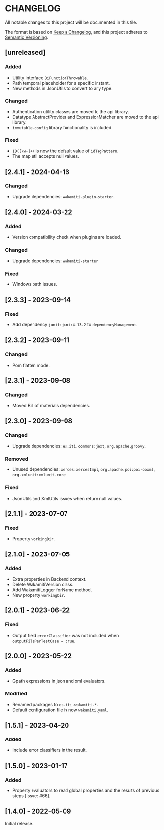 # CHANGELOG

All notable changes to this project will be documented in this file.

The format is based on [Keep a Changelog](https://keepachangelog.com/en/1.0.0/),
and this project adheres to [Semantic Versioning](https://semver.org/spec/v2.0.0.html).


## [unreleased]

### Added
- Utility interface `BiFunctionThrowable`.
- Path temporal placeholder for a specific instant.
- New methods in JsonUtils to convert to any type.

### Changed
- Authentication utility classes are moved to the api library.
- Datatype AbstractProvider and ExpressionMatcher are moved to the api library.
- `immutable-config` library functionality is included.

### Fixed
- `ID([\w-]+)` is now the default value of `idTagPattern`.
- The map util accepts null values.


## [2.4.1] - 2024-04-16

### Changed
- Upgrade dependencies: `wakamiti-plugin-starter`.


## [2.4.0] - 2024-03-22

### Added
- Version compatibility check when plugins are loaded.

### Changed
- Upgrade dependencies: `wakamiti-starter`

### Fixed
- Windows path issues.


## [2.3.3] - 2023-09-14

### Fixed
- Add dependency `junit:juni:4.13.2` to `dependencyManagement`.


## [2.3.2] - 2023-09-11

### Changed
- Pom flatten mode.


## [2.3.1] - 2023-09-08

### Changed
- Moved Bill of materials dependencies.


## [2.3.0] - 2023-09-08

### Changed
- Upgrade dependencies: `es.iti.commons:jext`, `org.apache.groovy`.

### Removed
- Unused dependencies: `xerces:xercesImpl`, `org.apache.poi:poi-ooxml`, `org.xmlunit:xmlunit-core`.

### Fixed
- JsonUtils and XmlUtils issues when return null values.


## [2.1.1] - 2023-07-07

### Fixed
- Property `workingDir`.


## [2.1.0] - 2023-07-05

### Added
- Extra properties in Backend context.
- Delete WakamitiVersion class.
- Add WakamitiLogger forName method.
- New property `workingDir`.


## [2.0.1] - 2023-06-22

### Fixed
- Output field `errorClassifier` was not included when `outputFilePerTestCase = true`.


## [2.0.0] - 2023-05-22

### Added
- Gpath expressions in json and xml evaluators.

### Modified
- Renamed packages to ```es.iti.wakamiti.*```.
- Default configuration file is now ```wakamiti.yaml```.


## [1.5.1] - 2023-04-20

### Added
- Include error classifiers in the result.


## [1.5.0] - 2023-01-17

### Added
- Property evaluators to read global properties and the results of previous steps [issue: #66].


## [1.4.0] - 2022-05-09

Initial release.  
